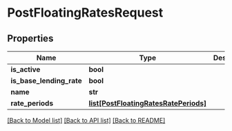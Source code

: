 # PostFloatingRatesRequest

## Properties
Name | Type | Description | Notes
------------ | ------------- | ------------- | -------------
**is_active** | **bool** |  | [optional] 
**is_base_lending_rate** | **bool** |  | [optional] 
**name** | **str** |  | [optional] 
**rate_periods** | [**list[PostFloatingRatesRatePeriods]**](PostFloatingRatesRatePeriods.md) |  | [optional] 

[[Back to Model list]](../README.md#documentation-for-models) [[Back to API list]](../README.md#documentation-for-api-endpoints) [[Back to README]](../README.md)

